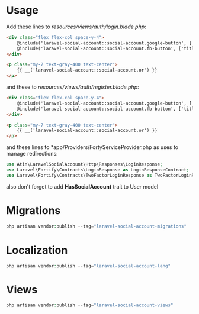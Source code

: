 # Usage
Add these lines to *resources/views/auth/login.blade.php*:

```html
<div class="flex flex-col space-y-4">
    @include('laravel-social-account::social-account.google-button', ['title' => __('laravel-social-account::social-account.Sign in with :social', ['social' => 'Google'])])
    @include('laravel-social-account::social-account.fb-button', ['title' => __('laravel-social-account::social-account.Sign in with :social', ['social' => 'Facebook'])])
</div>

<p class="my-7 text-gray-400 text-center">
    {{ __('laravel-social-account::social-account.or') }}
</p>
```

and these to *resources/views/auth/register.blade.php*:

```html
<div class="flex flex-col space-y-4">
    @include('laravel-social-account::social-account.google-button', ['title' => __('laravel-social-account::social-account.Sign up with :social', ['social' => 'Google'])])
    @include('laravel-social-account::social-account.fb-button', ['title' => __('laravel-social-account::social-account.Sign up with :social', ['social' => 'Facebook'])])
</div>

<p class="my-7 text-gray-400 text-center">
    {{ __('laravel-social-account::social-account.or') }}
</p>
```

and these lines to *app/Providers/FortyServiceProvider.php as uses to manage redirections:

```php
use Atin\LaravelSocialAccount\Http\Responses\LoginResponse;
use Laravel\Fortify\Contracts\LoginResponse as LoginResponseContract;
use Laravel\Fortify\Contracts\TwoFactorLoginResponse as TwoFactorLoginResponseContract;
```

also don't forget to add **HasSocialAccount** trait to User model

# Migrations
```php
php artisan vendor:publish --tag="laravel-social-account-migrations"
```

# Localization
```php
php artisan vendor:publish --tag="laravel-social-account-lang"
```

# Views
```php
php artisan vendor:publish --tag="laravel-social-account-views"
```